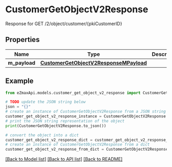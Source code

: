 # CustomerGetObjectV2Response

Response for GET /2/object/customer/{pkiCustomerID}

## Properties

Name | Type | Description | Notes
------------ | ------------- | ------------- | -------------
**m_payload** | [**CustomerGetObjectV2ResponseMPayload**](CustomerGetObjectV2ResponseMPayload.md) |  | 

## Example

```python
from eZmaxApi.models.customer_get_object_v2_response import CustomerGetObjectV2Response

# TODO update the JSON string below
json = "{}"
# create an instance of CustomerGetObjectV2Response from a JSON string
customer_get_object_v2_response_instance = CustomerGetObjectV2Response.from_json(json)
# print the JSON string representation of the object
print(CustomerGetObjectV2Response.to_json())

# convert the object into a dict
customer_get_object_v2_response_dict = customer_get_object_v2_response_instance.to_dict()
# create an instance of CustomerGetObjectV2Response from a dict
customer_get_object_v2_response_from_dict = CustomerGetObjectV2Response.from_dict(customer_get_object_v2_response_dict)
```
[[Back to Model list]](../README.md#documentation-for-models) [[Back to API list]](../README.md#documentation-for-api-endpoints) [[Back to README]](../README.md)


